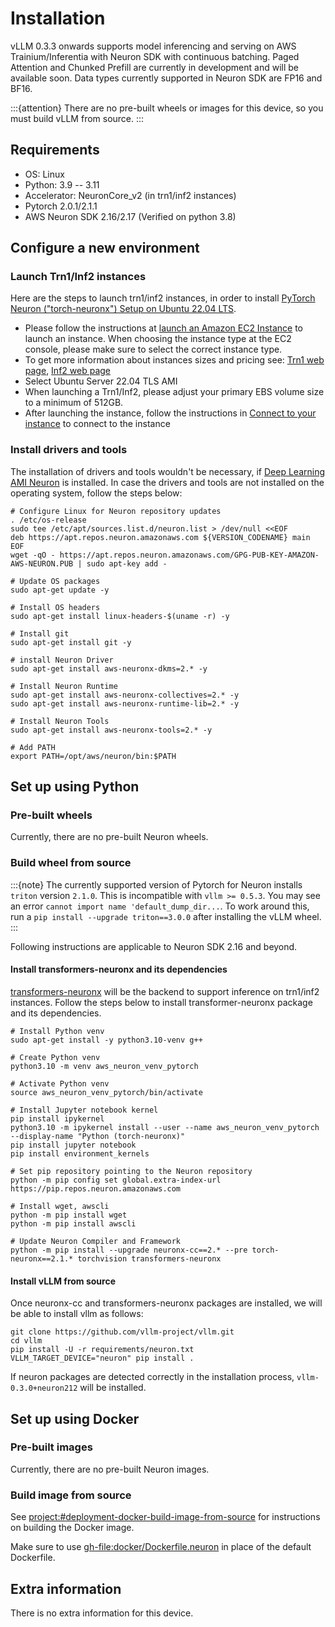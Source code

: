 # Installation

vLLM 0.3.3 onwards supports model inferencing and serving on AWS Trainium/Inferentia with Neuron SDK with continuous batching.
Paged Attention and Chunked Prefill are currently in development and will be available soon.
Data types currently supported in Neuron SDK are FP16 and BF16.

:::{attention}
There are no pre-built wheels or images for this device, so you must build vLLM from source.
:::

## Requirements

- OS: Linux
- Python: 3.9 -- 3.11
- Accelerator: NeuronCore_v2 (in trn1/inf2 instances)
- Pytorch 2.0.1/2.1.1
- AWS Neuron SDK 2.16/2.17 (Verified on python 3.8)

## Configure a new environment

### Launch Trn1/Inf2 instances

Here are the steps to launch trn1/inf2 instances, in order to install [PyTorch Neuron ("torch-neuronx") Setup on Ubuntu 22.04 LTS](https://awsdocs-neuron.readthedocs-hosted.com/en/latest/general/setup/neuron-setup/pytorch/neuronx/ubuntu/torch-neuronx-ubuntu22.html).

- Please follow the instructions at [launch an Amazon EC2 Instance](https://docs.aws.amazon.com/AWSEC2/latest/UserGuide/EC2_GetStarted.html#ec2-launch-instance) to launch an instance. When choosing the instance type at the EC2 console, please make sure to select the correct instance type.
- To get more information about instances sizes and pricing see: [Trn1 web page](https://aws.amazon.com/ec2/instance-types/trn1/), [Inf2 web page](https://aws.amazon.com/ec2/instance-types/inf2/)
- Select Ubuntu Server 22.04 TLS AMI
- When launching a Trn1/Inf2, please adjust your primary EBS volume size to a minimum of 512GB.
- After launching the instance, follow the instructions in [Connect to your instance](https://docs.aws.amazon.com/AWSEC2/latest/UserGuide/AccessingInstancesLinux.html) to connect to the instance

### Install drivers and tools

The installation of drivers and tools wouldn't be necessary, if [Deep Learning AMI Neuron](https://docs.aws.amazon.com/dlami/latest/devguide/appendix-ami-release-notes.html) is installed. In case the drivers and tools are not installed on the operating system, follow the steps below:

```console
# Configure Linux for Neuron repository updates
. /etc/os-release
sudo tee /etc/apt/sources.list.d/neuron.list > /dev/null <<EOF
deb https://apt.repos.neuron.amazonaws.com ${VERSION_CODENAME} main
EOF
wget -qO - https://apt.repos.neuron.amazonaws.com/GPG-PUB-KEY-AMAZON-AWS-NEURON.PUB | sudo apt-key add -

# Update OS packages
sudo apt-get update -y

# Install OS headers
sudo apt-get install linux-headers-$(uname -r) -y

# Install git
sudo apt-get install git -y

# install Neuron Driver
sudo apt-get install aws-neuronx-dkms=2.* -y

# Install Neuron Runtime
sudo apt-get install aws-neuronx-collectives=2.* -y
sudo apt-get install aws-neuronx-runtime-lib=2.* -y

# Install Neuron Tools
sudo apt-get install aws-neuronx-tools=2.* -y

# Add PATH
export PATH=/opt/aws/neuron/bin:$PATH
```

## Set up using Python

### Pre-built wheels

Currently, there are no pre-built Neuron wheels.

### Build wheel from source

:::{note}
The currently supported version of Pytorch for Neuron installs `triton` version `2.1.0`. This is incompatible with `vllm >= 0.5.3`. You may see an error `cannot import name 'default_dump_dir...`. To work around this, run a `pip install --upgrade triton==3.0.0` after installing the vLLM wheel.
:::

Following instructions are applicable to Neuron SDK 2.16 and beyond.

#### Install transformers-neuronx and its dependencies

[transformers-neuronx](https://github.com/aws-neuron/transformers-neuronx) will be the backend to support inference on trn1/inf2 instances.
Follow the steps below to install transformer-neuronx package and its dependencies.

```console
# Install Python venv
sudo apt-get install -y python3.10-venv g++

# Create Python venv
python3.10 -m venv aws_neuron_venv_pytorch

# Activate Python venv
source aws_neuron_venv_pytorch/bin/activate

# Install Jupyter notebook kernel
pip install ipykernel
python3.10 -m ipykernel install --user --name aws_neuron_venv_pytorch --display-name "Python (torch-neuronx)"
pip install jupyter notebook
pip install environment_kernels

# Set pip repository pointing to the Neuron repository
python -m pip config set global.extra-index-url https://pip.repos.neuron.amazonaws.com

# Install wget, awscli
python -m pip install wget
python -m pip install awscli

# Update Neuron Compiler and Framework
python -m pip install --upgrade neuronx-cc==2.* --pre torch-neuronx==2.1.* torchvision transformers-neuronx
```

#### Install vLLM from source

Once neuronx-cc and transformers-neuronx packages are installed, we will be able to install vllm as follows:

```console
git clone https://github.com/vllm-project/vllm.git
cd vllm
pip install -U -r requirements/neuron.txt
VLLM_TARGET_DEVICE="neuron" pip install .
```

If neuron packages are detected correctly in the installation process, `vllm-0.3.0+neuron212` will be installed.

## Set up using Docker

### Pre-built images

Currently, there are no pre-built Neuron images.

### Build image from source

See <project:#deployment-docker-build-image-from-source> for instructions on building the Docker image.

Make sure to use <gh-file:docker/Dockerfile.neuron> in place of the default Dockerfile.

## Extra information

There is no extra information for this device.
